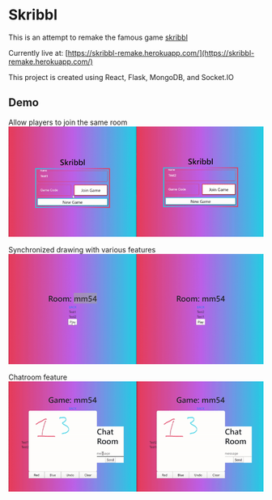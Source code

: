# Skribbl
This is an attempt to remake the famous game [skribbl](https://skribbl.io)

Currently live at: [https://skribbl-remake.herokuapp.com/](https://skribbl-remake.herokuapp.com/)

This project is created using React, Flask, MongoDB, and <span>Socket.IO</span>

## Demo
Allow players to join the same room
![](join-game.gif)

Synchronized drawing with various features
![](draw.gif)

Chatroom feature
![](message.gif)
